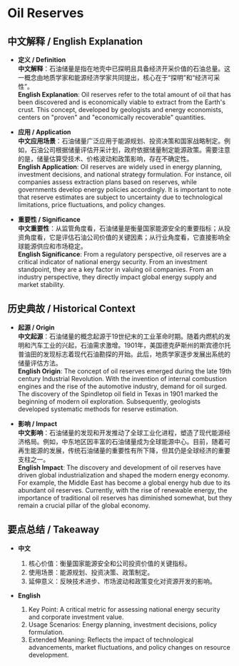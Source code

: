 # Oil Reserves

## 中文解释 / English Explanation

* **定义 / Definition**  
  **中文解释**：石油储量是指在地壳中已探明且具备经济开采价值的石油总量。这一概念由地质学家和能源经济学家共同提出，核心在于“探明”和“经济可采性”。  
  **English Explanation**: Oil reserves refer to the total amount of oil that has been discovered and is economically viable to extract from the Earth's crust. This concept, developed by geologists and energy economists, centers on "proven" and "economically recoverable" quantities.

* **应用 / Application**  
  **中文应用场景**：石油储量广泛应用于能源规划、投资决策和国家战略制定。例如，石油公司根据储量评估开采计划，政府依据储量制定能源政策。需要注意的是，储量估算受技术、价格波动和政策影响，存在不确定性。  
  **English Application**: Oil reserves are widely used in energy planning, investment decisions, and national strategy formulation. For instance, oil companies assess extraction plans based on reserves, while governments develop energy policies accordingly. It is important to note that reserve estimates are subject to uncertainty due to technological limitations, price fluctuations, and policy changes.

* **重要性 / Significance**  
  **中文重要性**：从监管角度看，石油储量是衡量国家能源安全的重要指标；从投资角度看，它是评估石油公司价值的关键因素；从行业角度看，它直接影响全球能源供应和市场稳定。  
  **English Significance**: From a regulatory perspective, oil reserves are a critical indicator of national energy security. From an investment standpoint, they are a key factor in valuing oil companies. From an industry perspective, they directly impact global energy supply and market stability.

## 历史典故 / Historical Context

* **起源 / Origin**  
  **中文起源**：石油储量的概念起源于19世纪末的工业革命时期。随着内燃机的发明和汽车工业的兴起，石油需求激增。1901年，美国德克萨斯州的斯宾德尔托普油田的发现标志着现代石油勘探的开始。此后，地质学家逐步发展出系统的储量评估方法。  
  **English Origin**: The concept of oil reserves emerged during the late 19th century Industrial Revolution. With the invention of internal combustion engines and the rise of the automotive industry, demand for oil surged. The discovery of the Spindletop oil field in Texas in 1901 marked the beginning of modern oil exploration. Subsequently, geologists developed systematic methods for reserve estimation.

* **影响 / Impact**  
  **中文影响**：石油储量的发现和开发推动了全球工业化进程，塑造了现代能源经济格局。例如，中东地区因丰富的石油储量成为全球能源中心。目前，随着可再生能源的发展，传统石油储量的重要性有所下降，但其仍是全球经济的重要支柱之一。  
  **English Impact**: The discovery and development of oil reserves have driven global industrialization and shaped the modern energy economy. For example, the Middle East has become a global energy hub due to its abundant oil reserves. Currently, with the rise of renewable energy, the importance of traditional oil reserves has diminished somewhat, but they remain a crucial pillar of the global economy.

## 要点总结 / Takeaway

* **中文**  
  1. 核心价值：衡量国家能源安全和公司投资价值的关键指标。
  2. 使用场景：能源规划、投资决策、政策制定。
  3. 延伸意义：反映技术进步、市场波动和政策变化对资源开发的影响。

* **English**  
  1. Key Point: A critical metric for assessing national energy security and corporate investment value.
  2. Usage Scenarios: Energy planning, investment decisions, policy formulation.
  3. Extended Meaning: Reflects the impact of technological advancements, market fluctuations, and policy changes on resource development.